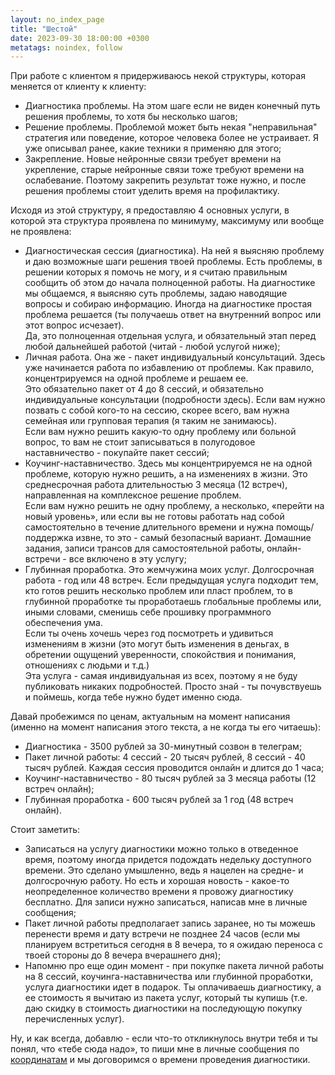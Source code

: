 ```yaml
---
layout: no_index_page
title: "Шестой"
date: 2023-09-30 18:00:00 +0300
metatags: noindex, follow
---
```


При работе с клиентом я придерживаюсь некой структуры, которая меняется от клиенту к клиенту:

- Диагностика проблемы. На этом шаге если не виден конечный путь решения проблемы, то хотя бы несколько шагов;
- Решение проблемы. Проблемой может быть некая "неправильная" стратегия или поведение, которое человека более не устраивает. Я уже описывал ранее, какие техники я применяю для этого;
- Закрепление. Новые нейронные связи требует времени на укрепление, старые нейронные связи тоже требуют времени на ослабевание. Поэтому закрепить результат тоже нужно, и после решения проблемы стоит уделить время на профилактику.

Исходя из этой структуру, я предоставляю 4 основных услуги, в которой эта структура проявлена по минимуму, максимуму или вообще не проявлена:

- Диагностическая сессия (диагностика). На ней я выясняю проблему и даю возможные шаги решения твоей проблемы. Есть проблемы, в решении которых я помочь не могу, и я считаю правильным сообщить об этом до начала полноценной работы. На диагностике мы общаемся, я выясняю суть проблемы, задаю наводящие вопросы и собираю информацию. Иногда на диагностике простая проблема решается (ты получаешь ответ на внутренний вопрос или этот вопрос исчезает). <br>Да, это полноценная отдельная услуга, и обязательный этап перед любой дальнейшей работой (читай - любой услугой ниже);
- Личная работа. Она же - пакет индивидуальный консультаций. Здесь уже начинается работа по избавлению от проблемы. Как правило, концентрируемся на одной проблеме и решаем ее.<br> Это обязательно пакет от 4 до 8 сессий, и обязательно индивидуальные консультации (подробности здесь). Если вам нужно позвать с собой кого-то на сессию, скорее всего, вам нужна семейная или групповая терапия (я таким не занимаюсь).<br>Если вам нужно решить какую-то одну проблему или больной вопрос, то вам не стоит записываться в полугодовое наставничество - покупайте пакет сессий;
- Коучинг-наставничество. Здесь мы концентрируемся не на одной проблеме, которую нужно решить, а на изменениях в жизни. Это среднесрочная работа длительностью 3 месяца (12 встреч), направленная на комплексное решение проблем.<br>Если вам нужно решить не одну проблему, а несколько, «перейти на новый уровень», или если вы не готовы работать над собой самостоятельно в течение длительного времени и нужна помощь/поддержка извне, то это - самый безопасный вариант. Домашние задания, записи трансов для самостоятельной работы, онлайн-встречи - все включено в эту услугу;
- Глубинная проработка. Это жемчужина моих услуг. Долгосрочная работа - год или 48 встреч. Если предыдущая услуга подходит тем, кто готов решить несколько проблем или пласт проблем, то в глубинной проработке ты проработаешь глобальные проблемы или, иными словами, сменишь себе прошивку программного обеспечения ума. <br>Если ты очень хочешь через год посмотреть и удивиться изменениям в жизни (это могут быть изменения в деньгах, в обретении ощущений уверенности, спокойствия и понимания, отношениях с людьми и т.д.)<br>Эта услуга - самая индивидуальная из всех, поэтому я не буду публиковать никаких подробностей. Просто знай - ты почувствуешь и поймешь, когда тебе нужно будет именно сюда.

Давай пробежимся по ценам, актуальным на момент написания (именно на момент написания этого текста, а не когда ты его читаешь):

- Диагностика - 3500 рублей за 30-минутный созвон в телеграм;
- Пакет личной работы: 4 сессий - 20 тысяч рублей, 8 сессий - 40 тысяч рублей. Каждая сессия проводится онлайн и длится до 1 часа;
- Коучинг-наставничество - 80 тысяч рублей за 3 месяца работы (12 встреч онлайн);
- Глубинная проработка - 600 тысяч рублей за 1 год (48 встреч онлайн).

Стоит заметить:

- Записаться на услугу диагностики можно только в отведенное время, поэтому иногда придется подождать недельку доступного времени. Это сделано умышленно, ведь я нацелен на средне- и долгосрочную работу. Но есть и хорошая новость - какое-то неопределенное количество времени я провожу диагностику бесплатно. Для записи нужно записаться, написав мне в личные сообщения;
- Пакет личной работы предполагает запись заранее, но ты можешь перенести время и дату встречи не позднее 24 часов (если мы планируем встретиться сегодня в 8 вечера, то я ожидаю переноса с твоей стороны до 8 вечера вчерашнего дня);
- Напомню про еще один момент - при покупке пакета личной работы на 8 сессий, коучинга-наставничества или глубинной проработки, услуга диагностики идет в подарок. Ты оплачиваешь диагностику, а ее стоимость я вычитаю из пакета услуг, который ты купишь (т.е. даю скидку в стоимость диагностики на последующую покупку перечисленных услуг).

Ну, и как всегда, добавлю - если что-то откликнулось внутри тебя и ты понял, что «тебе сюда надо», то пиши мне в личные сообщения по [координатам](/index.html#связаться-со-мной) и мы договоримся о времени проведения диагностики.
